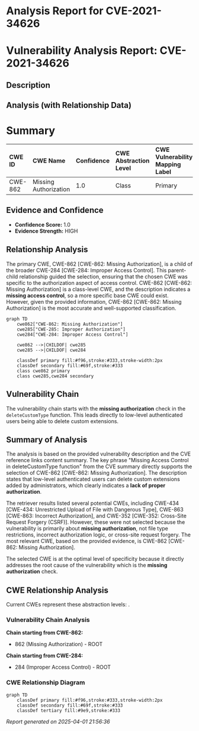 # Analysis Report for CVE-2021-34626

# Vulnerability Analysis Report: CVE-2021-34626

## Description



## Analysis (with Relationship Data)

# Summary
| CWE ID    | CWE Name                       | Confidence | CWE Abstraction Level | CWE Vulnerability Mapping Label | CWE-Vulnerability Mapping Notes |
| :-------- | :----------------------------- | :--------- | :-------------------- | :------------------------------ | :---------------------------- |
| CWE-862   | Missing Authorization          | 1.0        | Class                 | Primary                         | Allowed-with-Review           |

## Evidence and Confidence

*   **Confidence Score:** 1.0
*   **Evidence Strength:** HIGH

## Relationship Analysis
The primary CWE, CWE-862 [CWE-862: Missing Authorization], is a child of the broader CWE-284 [CWE-284: Improper Access Control]. This parent-child relationship guided the selection, ensuring that the chosen CWE was specific to the authorization aspect of access control. CWE-862 [CWE-862: Missing Authorization] is a class-level CWE, and the description indicates a **missing access control**, so a more specific base CWE could exist. However, given the provided information, CWE-862 [CWE-862: Missing Authorization] is the most accurate and well-supported classification.

```mermaid
graph TD
    cwe862["CWE-862: Missing Authorization"]
    cwe285["CWE-285: Improper Authorization"]
    cwe284["CWE-284: Improper Access Control"]

    cwe862 -->|CHILDOF| cwe285
    cwe285 -->|CHILDOF| cwe284
    
    classDef primary fill:#f96,stroke:#333,stroke-width:2px
    classDef secondary fill:#69f,stroke:#333
    class cwe862 primary
    class cwe285,cwe284 secondary
```

## Vulnerability Chain
The vulnerability chain starts with the **missing authorization** check in the `deleteCustomType` function. This leads directly to low-level authenticated users being able to delete custom extensions.

## Summary of Analysis
The analysis is based on the provided vulnerability description and the CVE reference links content summary. The key phrase "Missing Access Control in deleteCustomType function" from the CVE summary directly supports the selection of CWE-862 [CWE-862: Missing Authorization]. The description states that low-level authenticated users can delete custom extensions added by administrators, which clearly indicates a **lack of proper authorization**.

The retriever results listed several potential CWEs, including CWE-434 [CWE-434: Unrestricted Upload of File with Dangerous Type], CWE-863 [CWE-863: Incorrect Authorization], and CWE-352 [CWE-352: Cross-Site Request Forgery (CSRF)]. However, these were not selected because the vulnerability is primarily about **missing authorization**, not file type restrictions, incorrect authorization logic, or cross-site request forgery. The most relevant CWE, based on the provided evidence, is CWE-862 [CWE-862: Missing Authorization].

The selected CWE is at the optimal level of specificity because it directly addresses the root cause of the vulnerability which is the **missing authorization** check.


## CWE Relationship Analysis

Current CWEs represent these abstraction levels: .


### Vulnerability Chain Analysis

**Chain starting from CWE-862:**
- 862 (Missing Authorization) - ROOT


**Chain starting from CWE-284:**
- 284 (Improper Access Control) - ROOT



### CWE Relationship Diagram

```mermaid
graph TD
    classDef primary fill:#f96,stroke:#333,stroke-width:2px
    classDef secondary fill:#69f,stroke:#333
    classDef tertiary fill:#9e9,stroke:#333
```



*Report generated on 2025-04-01 21:56:36*
